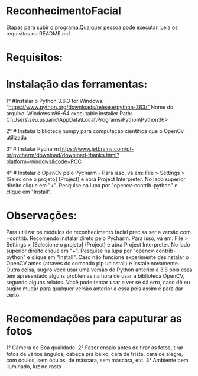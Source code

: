 # ReconhecimentoFacial
Etapas para subir o programa.Qualquer pessoa pode executar. Leia os requisitos no README.md


# Requisitos:

# Instalação das ferramentas:

1° #Instalar o Python 3.6.3 for Windows. “https://www.python.org/downloads/release/python-363/”
Nome do arquivo: Windows x86-64 executable installer
Path: C:\Users\seu.usuario\AppData\Local\Programs\Python\Python36>

2° # Instalar biblioteca numpy para computação científica que o OpenCv utilizada

3° # Instalar Pycharm https://www.jetbrains.com/pt-br/pycharm/download/download-thanks.html?platform=windows&code=PCC

4° # Instalar o OpenCv  pelo  Pycharm - Para isso, vá em: File > Settings > [Selecione o projeto] (Project) e abra Project Interpreter. No lado superior direito clique em "+". Pesquise na lupa por "opencv-contrib-python" e clique em "Install".

# Observações: 
Para utilizar os módulos de reconhecimento facial precisa ser a versão com +contrib.
Recomendo instalar direto pelo Pycharm. Para isso, vá em: File > Settings > [Selecione o projeto] (Project) e abra Project Interpreter. No lado superior direito clique em "+". Pesquise na lupa por "opencv-contrib-python" e clique em "Install".
Caso não funcione experimente desinstalar o OpenCV antes (através do comando pip uninstall) e instale novamente.
Outra coisa, sugiro você usar uma versão do Python anterior à 3.8 pois essa tem apresentado alguns problemas na hora de usar a biblioteca OpenCV, segundo alguns relatos. Você pode tentar usar e ver se dá erro, caso dê eu sugiro mudar para qualquer versão anterior à essa pois assim é para dar certo.

# Recomendações para caputurar as fotos
1° Câmera de Boa qualidade.
2° Fazer ensaio antes de tirar as fotos, tirar fotos de vários ângulos, cabeça pra baixo, cara de triste, cara de alegre, com óculos, sem óculos, de máscara, sem máscara, etc.
3° Ambiente bem iluminado, luz no rosto

